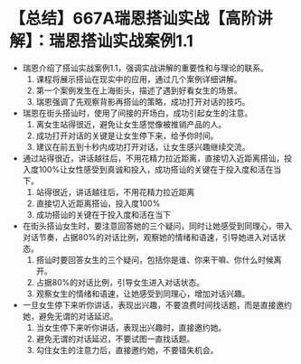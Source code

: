 # 【总结】667A瑞恩搭讪实战【高阶讲解】：瑞恩搭讪实战案例1.1

-   瑞恩介绍了搭讪实战案例1.1，强调实战讲解的重要性和与理论的联系。
    1.  课程将展示搭讪在现实中的应用，通过几个案例详细讲解。
    2.  第一个案例发生在上海街头，描述了遇到好看女生的场景。
    3.  瑞恩强调了先观察背影再搭讪的策略，成功打开对话的技巧。
-   瑞恩在街头搭讪时，使用了间接的开场白，成功引起女生的注意。
    1.  离女生站得很近，避免让女生感觉像被推销产品的人。
    2.  成功打开对话的关键是让女生停下来，给予你时间。
    3.  建议在前五到十秒内成功打开对话，让女生感兴趣继续交流。
-   通过站得很近，讲话越往后，不用花精力拉近距离，直接切入近距离搭讪，投入度100%让女性感受到真诚和投入，成功搭讪的关键在于投入度和活在当下。
    1.  站得很近，讲话越往后，不用花精力拉近距离
    2.  直接切入近距离搭讪，投入度100%
    3.  成功搭讪的关键在于投入度和活在当下
-   在街头搭讪女生时，要注意回答她的三个疑问，同时让她感受到同理心，带入对话节奏，占据80%的对话比例，观察她的情绪和语速，引导她进入对话状态。
    1.  搭讪时要回答女生的三个疑问，包括你是谁、你来干嘛、你什么时候离开。
    2.  占据80%的对话比例，引导女生进入对话状态。
    3.  观察女生的情绪和语速，让她感受到同理心，增加对话兴趣。
-   一旦女生停下来听你讲话，表现出兴趣，不要浪费时间找话题，而是直接邀约她，避免无谓的对话延迟。
    1.  当女生停下来听你讲话，表现出兴趣时，直接邀约她。
    2.  避免无谓的对话延迟，不要试图一直找话题。
    3.  勾住女生的注意力后，直接邀约她，不要错失机会。